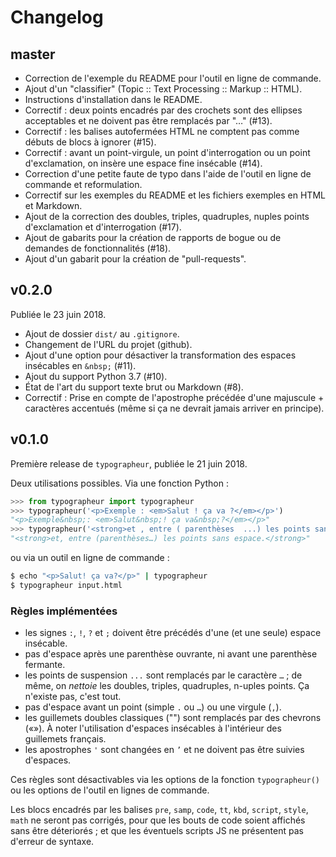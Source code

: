 # Changelog

## master

* Correction de l'exemple du README pour l'outil en ligne de commande.
* Ajout d'un "classifier" (Topic :: Text Processing :: Markup :: HTML).
* Instructions d'installation dans le README.
* Correctif : deux points encadrés par des crochets sont des ellipses acceptables et ne doivent pas être remplacés par "…" (#13).
* Correctif : les balises autofermées HTML ne comptent pas comme débuts de blocs à ignorer (#15).
* Correctif : avant un point-virgule, un point d'interrogation ou un point d'exclamation, on insère une espace fine insécable (#14).
* Correction d'une petite faute de typo dans l'aide de l'outil en ligne de commande et reformulation.
* Correctif sur les exemples du README et les fichiers exemples en HTML et Markdown.
* Ajout de la correction des doubles, triples, quadruples, nuples points d'exclamation et d'interrogation (#17).
* Ajout de gabarits pour la création de rapports de bogue ou de demandes de fonctionnalités (#18).
* Ajout d'un gabarit pour la création de "pull-requests".

## v0.2.0

Publiée le 23 juin 2018.

* Ajout de dossier ``dist/`` au ``.gitignore``.
* Changement de l'URL du projet (github).
* Ajout d'une option pour désactiver la transformation des espaces insécables en ``&nbsp;`` (#11).
* Ajout du support Python 3.7 (#10).
* État de l'art du support texte brut ou Markdown (#8).
* Correctif : Prise en compte de l'apostrophe précédée d'une majuscule + caractères accentués (même si ça ne devrait jamais arriver en principe).

## v0.1.0

Première release de ``typographeur``, publiée le 21 juin 2018.

Deux utilisations possibles. Via une fonction Python :

```python
>>> from typographeur import typographeur
>>> typographeur('<p>Exemple : <em>Salut ! ça va ?</em></p>')
"<p>Exemple&nbsp;: <em>Salut&nbsp;! ça va&nbsp;?</em></p>"
>>> typographeur('<strong>et , entre ( parenthèses  ...) les points sans espace  .</strong>')
"<strong>et, entre (parenthèses…) les points sans espace.</strong>"
```

ou via un outil en ligne de commande :

```sh
$ echo "<p>Salut! ça va?</p>" | typographeur
$ typographeur input.html
```

### Règles implémentées

* les signes `:`, `!`, `?` et `;` doivent être précédés d'une (et une seule) espace insécable.
* pas d'espace après une parenthèse ouvrante, ni avant une parenthèse fermante.
* les points de suspension `...` sont remplacés par le caractère `…` ; de même, on *nettoie* les doubles, triples, quadruples, n-uples points. Ça n'existe pas, c'est tout.
* pas d'espace avant un point (simple `.` ou `…`) ou une virgule (`,`).
* les guillemets doubles classiques ("") sont remplacés par des chevrons («»). À noter l'utilisation d'espaces insécables à l'intérieur des guillemets français.
* les apostrophes `'` sont changées en `’` et ne doivent pas être suivies d'espaces.

Ces règles sont désactivables via les options de la fonction ``typographeur()`` ou les options de l'outil en lignes de commande.

Les blocs encadrés par les balises `pre`, `samp`, `code`, `tt`, `kbd`, `script`, `style`, `math` ne seront pas corrigés, pour que les bouts de code soient affichés sans être déteriorés ; et que les éventuels scripts JS ne présentent pas d'erreur de syntaxe.
